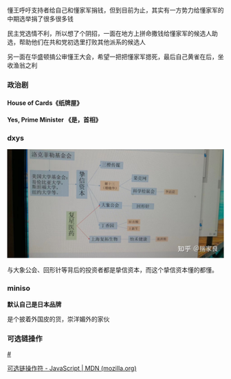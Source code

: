 懂王呼吁支持者给自己和懂家军捐钱，但到目前为止，其实有一方势力给懂家军的中期选举捐了很多很多钱

民主党选情不利，所以想了个阴招，一面在地方上拼命撒钱给懂家军的候选人助选，帮助他们在共和党初选里打败其他派系的候选人

另一面在华盛顿搞公审懂王大会，希望一把把懂家军摁死，最后自己黄雀在后，坐收渔翁之利



### 政治剧

#### House of Cards《纸牌屋》

#### Yes, Prime Minister 《是，首相》



### dxys

![preview](./imgs/v2-64983a3f58b176e7d16254fc7cf8674c_r.jpg)

与大象公会、回形针等背后的投资者都是挚信资本，而这个挚信资本懂的都懂。



### miniso 

**默认自己是日本品牌**

是个披着外国皮的货，崇洋媚外的家伙





### 可选链操作

[#](../_202105/~20210519.md)

 [可选链操作符 - JavaScript | MDN (mozilla.org)](https://developer.mozilla.org/zh-CN/docs/Web/JavaScript/Reference/Operators/Optional_chaining)

